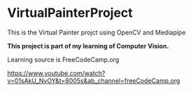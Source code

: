 # VirtualPainterProject

This is the Virtual Painter projct using OpenCV and Mediapipe


**This project is part of my learning of Computer Vision.**


Learning source is FreeCodeCamp.org


https://www.youtube.com/watch?v=01sAkU_NvOY&t=8005s&ab_channel=freeCodeCamp.org
